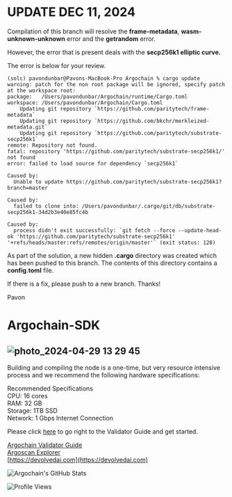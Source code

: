 # UPDATE DEC 11, 2024

Compilation of this branch will resolve the **frame-metadata**, **wasm-unknown-unknown** error and the **getrandom** error.

However, the error that is present deals with the **secp256k1 elliptic curve.**

The error is below for your review.

```
(solc) pavondunbar@Pavons-MacBook-Pro Argochain % cargo update
warning: patch for the non root package will be ignored, specify patch at the workspace root:
package:   /Users/pavondunbar/Argochain/runtime/Cargo.toml
workspace: /Users/pavondunbar/Argochain/Cargo.toml
    Updating git repository `https://github.com/paritytech/frame-metadata`
    Updating git repository `https://github.com/bkchr/merkleized-metadata.git`
    Updating git repository `https://github.com/paritytech/substrate-secp256k1`
remote: Repository not found.
fatal: repository 'https://github.com/paritytech/substrate-secp256k1/' not found
error: failed to load source for dependency `secp256k1`

Caused by:
  Unable to update https://github.com/paritytech/substrate-secp256k1?branch=master

Caused by:
  failed to clone into: /Users/pavondunbar/.cargo/git/db/substrate-secp256k1-34d2b3e40e85fc4b

Caused by:
  process didn't exit successfully: `git fetch --force --update-head-ok 'https://github.com/paritytech/substrate-secp256k1' '+refs/heads/master:refs/remotes/origin/master'` (exit status: 128)
```

As part of the solution, a new hidden **.cargo** directory was created which has been pushed to this branch. The contents of this directory contains a **config.toml** file. 

If there is a fix, please push to a new branch.  Thanks!

Pavon


# Argochain-SDK
![photo_2024-04-29 13 29 45](https://github.com/Devolved-AI/Argochain/assets/96510238/9989a2c0-dbdf-4baa-b8fc-54e3c75f7445)
------------------
Building and compiling the node is a one-time, but very resource intensive process and we recommend the following hardware specifications:

Recommended Specifications\
CPU: 16 cores \
RAM: 32 GB\
Storage: 1TB SSD\
Network: 1 Gbps Internet Connection

Please click [here](https://devolved-ai.gitbook.io/argochain-validator-guide) to go right to the Validator Guide and get started.

[Argochain Validator Guide](https://devolved-ai.gitbook.io/argochain-validator-guide)\
[Argoscan Explorer](https://explorer.argoscan.net)\
[https://devolvedai.com](https://devolvedai.com)

![Argochain's GitHub Stats](https://github-readme-stats.vercel.app/api/pin/?username=devolved-ai&repo=argochain&show_owner=true&theme=radical)


![Profile Views](https://komarev.com/ghpvc/?username=devolved-ai&repo=argochain)
